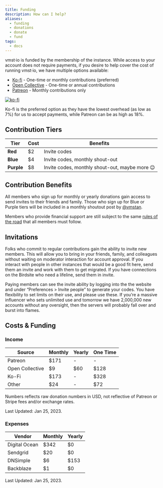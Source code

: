 ```yaml
---
title: Funding
description: How can I help?
aliases:
  - funding
  - donations
  - donate
  - fund
tags:
  - docs
---
```


vmst·io is funded by the membership of the instance.
While access to your account does not require payments, if you desire to help cover the cost of running vmst·io, we have multiple options available:

- [Ko-fi](https://ko-fi.com/vmstio) - One-time or monthly contributions (preferred)
- [Open Collective](https://opencollective.com/vmstio) - One-time or annual contributions
- [Patreon](https://patreon.com/vmstan) - Monthly contributions only

[![ko-fi](https://ko-fi.com/img/githubbutton_sm.svg)](https://ko-fi.com/D1D3GP7JN)

Ko-fi is the preferred option as they have the lowest overhead (as low as 7%) for us to accept payments, while Patreon can be as high as 18%.

## Contribution Tiers

| **Tier**            | **Cost** | **Benefits**                                   |
|---------------------|----------|------------------------------------------------|
| **Red**    | $2       | Invite codes                                   |
| **Blue**   | $4       | Invite codes, monthly shout-out                |
| **Purple** | $8       | Invite codes, monthly shout-out, maybe more 😉 |

## Contribution Benefits

All members who sign up for monthly or yearly donations gain access to send invites to their friends and family. Those who sign up for Blue or Purple tiers will be included in a monthly shoutout post by <a rel="me" href="https://vmst.io/@vmstan">@vmstan</a>.

Members who provide financial support are still subject to the same [rules of the road](/rules) that all members must follow.

## Invitations

Folks who commit to regular contributions gain the ability to invite new members. This will allow you to bring in your friends, family, and colleagues without waiting on moderator interaction for account approval. If you interact with people in other instances that would be a good fit here, send them an invite and work with them to get migrated. If you have connections on the Birdsite who need a lifeline, send them in invite.

Paying members can see the invite ability by logging into the the website and under “Preferences > Invite people” to generate your codes. You have flexibility to set limits on their use, and please use these. If you’re a massive influencer who sets unlimited use and tomorrow we have 2,000,000 new accounts without any oversight, then the servers will probably fall over and burst into flames.

## Costs & Funding

### Income

| **Source**      | **Monthly** | **Yearly** | **One Time** |
|-----------------|-------------|------------|----------|
| Patreon         | $171        | -          | -        |
| Open Collective | $9          | $60        | $128     |
| Ko-Fi           | $173        | -          | $328     |
| Other           | $24         | -          | $72      |

Numbers reflects raw donation numbers in USD, not reflective of Patreon or Stripe fees and/or exchange rates.

Last Updated: Jan 25, 2023.

### Expenses

| **Vendor**    | **Monthly** | **Yearly** |
|---------------|-------------|------------|
| Digital Ocean | $342        | $0         |
| Sendgrid      | $20         | $0         |
| DNSimple      | $6          | $153       |
| Backblaze     | $1          | $0         |

Last Updated: Jan 25, 2023.
